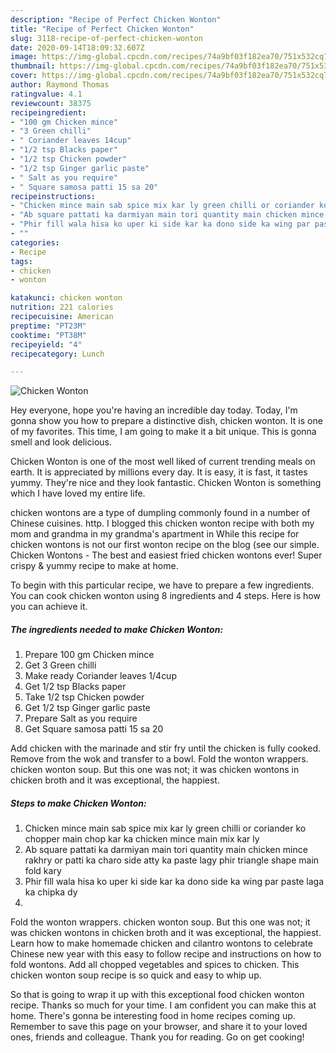 ```yaml
---
description: "Recipe of Perfect Chicken Wonton"
title: "Recipe of Perfect Chicken Wonton"
slug: 3118-recipe-of-perfect-chicken-wonton
date: 2020-09-14T18:09:32.607Z
image: https://img-global.cpcdn.com/recipes/74a9bf03f182ea70/751x532cq70/chicken-wonton-recipe-main-photo.jpg
thumbnail: https://img-global.cpcdn.com/recipes/74a9bf03f182ea70/751x532cq70/chicken-wonton-recipe-main-photo.jpg
cover: https://img-global.cpcdn.com/recipes/74a9bf03f182ea70/751x532cq70/chicken-wonton-recipe-main-photo.jpg
author: Raymond Thomas
ratingvalue: 4.1
reviewcount: 38375
recipeingredient:
- "100 gm Chicken mince"
- "3 Green chilli"
- " Coriander leaves 14cup"
- "1/2 tsp Blacks paper"
- "1/2 tsp Chicken powder"
- "1/2 tsp Ginger garlic paste"
- " Salt as you require"
- " Square samosa patti 15 sa 20"
recipeinstructions:
- "Chicken mince main sab spice mix kar ly green chilli or coriander ko chopper main chop kar ka chicken mince main mix kar ly"
- "Ab square pattati ka darmiyan main tori quantity main chicken mince rakhry or patti ka charo side atty ka paste lagy phir triangle shape main fold kary"
- "Phir fill wala hisa ko uper ki side kar ka dono side ka wing par paste laga ka chipka dy"
- ""
categories:
- Recipe
tags:
- chicken
- wonton

katakunci: chicken wonton 
nutrition: 221 calories
recipecuisine: American
preptime: "PT23M"
cooktime: "PT38M"
recipeyield: "4"
recipecategory: Lunch

---
```



![Chicken Wonton](https://img-global.cpcdn.com/recipes/74a9bf03f182ea70/751x532cq70/chicken-wonton-recipe-main-photo.jpg)

Hey everyone, hope you're having an incredible day today. Today, I'm gonna show you how to prepare a distinctive dish, chicken wonton. It is one of my favorites. This time, I am going to make it a bit unique. This is gonna smell and look delicious.

Chicken Wonton is one of the most well liked of current trending meals on earth. It is appreciated by millions every day. It is easy, it is fast, it tastes yummy. They're nice and they look fantastic. Chicken Wonton is something which I have loved my entire life.

chicken wontons are a type of dumpling commonly found in a number of Chinese cuisines. http. I blogged this chicken wonton recipe with both my mom and grandma in my grandma&#39;s apartment in While this recipe for chicken wontons is not our first wonton recipe on the blog (see our simple. Chicken Wontons - The best and easiest fried chicken wontons ever! Super crispy &amp; yummy recipe to make at home.


To begin with this particular recipe, we have to prepare a few ingredients. You can cook chicken wonton using 8 ingredients and 4 steps. Here is how you can achieve it.

<!--inarticleads1-->

##### The ingredients needed to make Chicken Wonton:

1. Prepare 100 gm Chicken mince
1. Get 3 Green chilli
1. Make ready  Coriander leaves 1/4cup
1. Get 1/2 tsp Blacks paper
1. Take 1/2 tsp Chicken powder
1. Get 1/2 tsp Ginger garlic paste
1. Prepare  Salt as you require
1. Get  Square samosa patti 15 sa 20


Add chicken with the marinade and stir fry until the chicken is fully cooked. Remove from the wok and transfer to a bowl. Fold the wonton wrappers. chicken wonton soup. But this one was not; it was chicken wontons in chicken broth and it was exceptional, the happiest. 

<!--inarticleads2-->

##### Steps to make Chicken Wonton:

1. Chicken mince main sab spice mix kar ly green chilli or coriander ko chopper main chop kar ka chicken mince main mix kar ly
1. Ab square pattati ka darmiyan main tori quantity main chicken mince rakhry or patti ka charo side atty ka paste lagy phir triangle shape main fold kary
1. Phir fill wala hisa ko uper ki side kar ka dono side ka wing par paste laga ka chipka dy
1. 


Fold the wonton wrappers. chicken wonton soup. But this one was not; it was chicken wontons in chicken broth and it was exceptional, the happiest. Learn how to make homemade chicken and cilantro wontons to celebrate Chinese new year with this easy to follow recipe and instructions on how to fold wontons. Add all chopped vegetables and spices to chicken. This chicken wonton soup recipe is so quick and easy to whip up. 

So that is going to wrap it up with this exceptional food chicken wonton recipe. Thanks so much for your time. I am confident you can make this at home. There's gonna be interesting food in home recipes coming up. Remember to save this page on your browser, and share it to your loved ones, friends and colleague. Thank you for reading. Go on get cooking!
